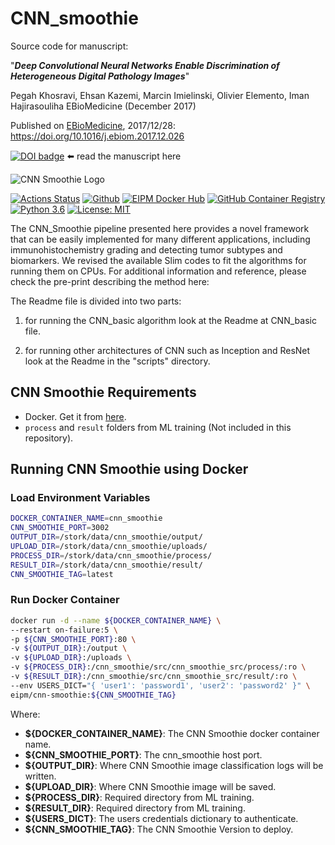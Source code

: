 # CNN_smoothie

Source code for manuscript:

"***Deep Convolutional Neural Networks Enable Discrimination of Heterogeneous Digital Pathology Images***"

Pegah Khosravi, Ehsan Kazemi, Marcin Imielinski, Olivier Elemento, Iman Hajirasouliha
EBioMedicine (December 2017)

Published on [EBioMedicine](https://doi.org/10.1016/j.ebiom.2017.12.026), 2017/12/28:
https://doi.org/10.1016/j.ebiom.2017.12.026

[![DOI badge](https://zenodo.org/badge/doi/10.1016/j.ebiom.2017.12.026.svg)](https://doi.org/10.1016/j.ebiom.2017.12.026) ⬅️ read the manuscript here

![CNN Smoothie Logo](docs/images/logo.jpg)

[![Actions Status](https://github.com/eipm/cnn-smoothie/workflows/Docker/badge.svg)](https://github.com/eipm/cnn-smoothie/actions) [![Github](https://img.shields.io/badge/github-latest-green?style=flat&logo=github)](https://github.com/eipm/cnn-smoothie) [![EIPM Docker Hub](https://img.shields.io/badge/EIPM%20docker%20hub-latest-blue?style=flat&logo=docker)](https://hub.docker.com/repository/docker/eipm/cnn-smoothie) [![GitHub Container Registry](https://img.shields.io/badge/GitHub%20Container%20Registry-latest-blue?style=flat&logo=docker)](https://github.com/orgs/eipm/packages/container/package/cnn-smoothie) [![Python 3.6](https://img.shields.io/badge/python-3.6-blue.svg)](https://www.python.org/downloads/release/python-360/) [![License: MIT](https://img.shields.io/badge/License-MIT-yellow.svg)](https://opensource.org/licenses/MIT)

The CNN_Smoothie pipeline presented here provides a novel framework that can be easily implemented for many different applications, including immunohistochemistry grading and detecting tumor subtypes and biomarkers. We revised the available Slim codes to fit the algorithms for running them on CPUs. For  additional information and reference, please check the pre-print describing the method here:

The Readme file is divided into two parts:

1) for running the CNN_basic algorithm look at the Readme at CNN_basic file.

2) for running other architectures of CNN such as Inception and ResNet look at the Readme in the "scripts" directory.

## CNN Smoothie Requirements

- Docker. Get it from [here](https://www.docker.com/).
- `process` and `result` folders from ML training (Not included in this repository).

## Running CNN Smoothie using Docker

### Load Environment Variables

```bash
DOCKER_CONTAINER_NAME=cnn_smoothie
CNN_SMOOTHIE_PORT=3002
OUTPUT_DIR=/stork/data/cnn_smoothie/output/
UPLOAD_DIR=/stork/data/cnn_smoothie/uploads/
PROCESS_DIR=/stork/data/cnn_smoothie/process/
RESULT_DIR=/stork/data/cnn_smoothie/result/
CNN_SMOOTHIE_TAG=latest
```

### Run Docker Container

```bash
docker run -d --name ${DOCKER_CONTAINER_NAME} \
--restart on-failure:5 \
-p ${CNN_SMOOTHIE_PORT}:80 \
-v ${OUTPUT_DIR}:/output \
-v ${UPLOAD_DIR}:/uploads \
-v ${PROCESS_DIR}:/cnn_smoothie/src/cnn_smoothie_src/process/:ro \
-v ${RESULT_DIR}:/cnn_smoothie/src/cnn_smoothie_src/result/:ro \
--env USERS_DICT="{ 'user1': 'password1', 'user2': 'password2' }" \
eipm/cnn-smoothie:${CNN_SMOOTHIE_TAG}
```

Where:

- **${DOCKER_CONTAINER_NAME}**: The CNN Smoothie docker container name.
- **${CNN_SMOOTHIE_PORT}**: The cnn_smoothie host port.
- **${OUTPUT_DIR}**: Where CNN Smoothie image classification logs will be written.
- **${UPLOAD_DIR}**: Where CNN Smoothie image will be saved.
- **${PROCESS_DIR}**: Required directory from ML training.
- **${RESULT_DIR}**: Required directory from ML training.
- **${USERS_DICT}**: The users credentials dictionary to authenticate.
- **${CNN_SMOOTHIE_TAG}**: The CNN Smoothie Version to deploy.